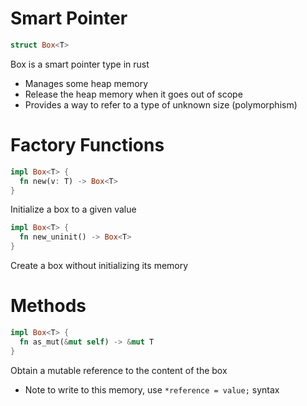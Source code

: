 # Smart Pointer

```rust
struct Box<T>
```

Box is a smart pointer type in rust

- Manages some heap memory
- Release the heap memory when it goes out of scope
- Provides a way to refer to a type of unknown size (polymorphism)

# Factory Functions

```rust
impl Box<T> {
  fn new(v: T) -> Box<T>
}
```

Initialize a box to a given value

```rust
impl Box<T> {
  fn new_uninit() -> Box<T>
}
```

Create a box without initializing its memory

# Methods

```rust
impl Box<T> {
  fn as_mut(&mut self) -> &mut T
}
```

Obtain a mutable reference to the content of the box

- Note to write to this memory, use `*reference = value;` syntax
